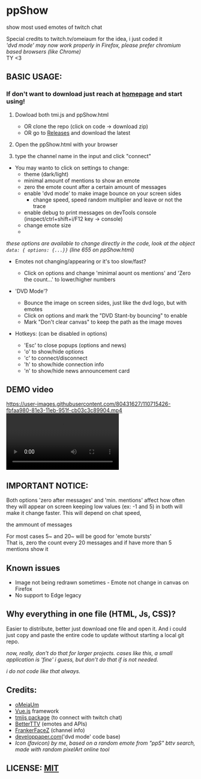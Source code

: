 # ppShow
show most used emotes of twitch chat

Special credits to twitch.tv/omeiaum for the idea, i just coded it
<br>
<i>'dvd mode' may now work properly in Firefox, please prefer chromium based browsers (like Chrome)</i>
<br> TY <3


## BASIC USAGE:

### If don't want to download just reach at [homepage](https://pp-show.vercel.app) and start using!

1. Dowload both tmi.js and ppShow.html
	* OR clone the repo (click on code -> download zip)
	* OR go to [Releases](https://github.com/Gnitoon/ppShow/releases) and download the latest

2. Open the ppShow.html with your browser
3. type the channel name in the input and click "connect"

* You may wanto to click on settings to change:
	- theme (dark/light)
	- minimal amount of mentions to show an emote
	- zero the emote count after a certain amount of messages
	- enable 'dvd mode' to make image bounce on your screen sides
		- change speed, speed random multiplier and leave or not the trace
	- enable debug to print messages on devTools console (inspect/ctrl+shift+i/F12 key -> console)
	- change emote size
	- 
_these options are available to change directly in the code, look at the object ```data: { options: {...}}``` (line 655 on ppShow.html)_



* Emotes not changing/appearing or it's too slow/fast? <br>
	- Click on options and change 'minimal aount os mentions' and 'Zero the count...' to lower/higher numbers


* 'DVD Mode'? <br>
	- Bounce the image on screen sides, just like the dvd logo, but with emotes
	- Click on options and mark the "DVD Stant-by bouncing" to enable
	- Mark "Don't clear canvas" to keep the path as the image moves

* Hotkeys:
(can be disabled in options)
    - 'Esc' to close popups (options and news)
    - 'o' to show/hide options
    - 'c' to connect/disconnect
    - 'h' to show/hide connection info
    - 'n' to show/hide news announcement card

## DEMO video
https://user-images.githubusercontent.com/80431627/110715426-fbfaa980-81e3-11eb-951f-cb03c3c89904.mp4
![](https://user-images.githubusercontent.com/80431627/110715426-fbfaa980-81e3-11eb-951f-cb03c3c89904.mp4)

## IMPORTANT NOTICE:
Both options 'zero after messages' and 'min. mentions' affect how often they will appear on screen keeping low values (ex: -1 and 5) in both will make it change faster.
This will depend on chat speed,

 the ammount of messages
<br> 

For most cases 5~ and 20~ will be good for 'emote bursts'
<br>
That is, zero the count every 20 messages and if have more than 5 mentions show it

## Known issues
* Image not being redrawn sometimes - Emote not change in canvas on Firefox
* No support to Edge legacy

## Why everything in one file (HTML, Js, CSS)?
Easier to distribute, better just download one file and open it. And i could just copy and paste the entire code to update without starting a local git repo.

_now, really, don't do that for larger projects. cases like this, a small application is 'fine' i guess, but don't do that if is not needed._

_i do not code like that always._


## Credits:
* <a href="https://twitch.tv/omeiaum" target="_blank" class="link">oMeiaUm</a>
* <a href="https://vuejs.org/" target="_blank" class="link">Vue.js</a> framework
* <a href="https://tmijs.com/" target="_blank" class="link">tmijs package</a> (to connect with twitch chat)
* <a href="https://betterttv.com/" target="_blank" class="link">BetterTTV</a> (emotes and APIs)
* <a href="https://www.frankerfacez.com/developers" target="_blank" class="link">FrankerFaceZ</a> (channel info)
* <a href="http://developpaper.com/using-canvas-to-make-a-dvd-standby-animation-implementation-code/" target="_blank" class="link">developpaper.com</a>('dvd mode' code base)
* <i>Icon (favicon) by me, based on a random emote from "ppS" bttv search, made with random pixelArt online tool</i>


## LICENSE: <a href="https://opensource.org/licenses/MIT" target="_blank" class="link">MIT</a>

